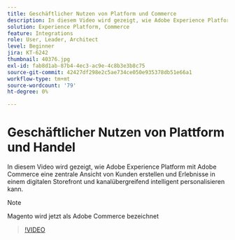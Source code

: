 ```yaml
---
title: Geschäftlicher Nutzen von Platform und Commerce
description: In diesem Video wird gezeigt, wie Adobe Experience Platform mit Magento Commerce eine zentrale Kundenansicht erstellen und Erlebnisse in einem digitalen Storefront und kanalübergreifend intelligent personalisieren kann.
solution: Experience Platform, Commerce
feature: Integrations
role: User, Leader, Architect
level: Beginner
jira: KT-6242
thumbnail: 40376.jpg
exl-id: fab8d1ab-87b4-4ec3-ac9e-4c8b3e3b8c75
source-git-commit: 42427df298e2c5ae734ce050e935378db51e66a1
workflow-type: tm+mt
source-wordcount: '79'
ht-degree: 0%

---
```


# Geschäftlicher Nutzen von Plattform und Handel

In diesem Video wird gezeigt, wie Adobe Experience Platform mit Adobe Commerce eine zentrale Ansicht von Kunden erstellen und Erlebnisse in einem digitalen Storefront und kanalübergreifend intelligent personalisieren kann.

>[!NOTE]
>
> Magento wird jetzt als Adobe Commerce bezeichnet


>[!VIDEO](https://video.tv.adobe.com/v/40376?quality=12&learn=on)

